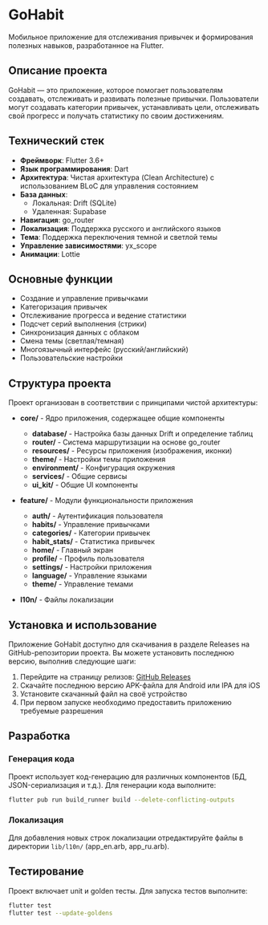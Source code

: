 # GoHabit

Мобильное приложение для отслеживания привычек и формирования полезных навыков, разработанное на Flutter.

## Описание проекта

GoHabit — это приложение, которое помогает пользователям создавать, отслеживать и развивать полезные привычки. Пользователи могут создавать категории привычек, устанавливать цели, отслеживать свой прогресс и получать статистику по своим достижениям.

## Технический стек

- **Фреймворк**: Flutter 3.6+
- **Язык программирования**: Dart
- **Архитектура**: Чистая архитектура (Clean Architecture) с использованием BLoC для управления состоянием
- **База данных**: 
  - Локальная: Drift (SQLite)
  - Удаленная: Supabase
- **Навигация**: go_router
- **Локализация**: Поддержка русского и английского языков
- **Тема**: Поддержка переключения темной и светлой темы
- **Управление зависимостями**: yx_scope
- **Анимации**: Lottie

## Основные функции

- Создание и управление привычками
- Категоризация привычек
- Отслеживание прогресса и ведение статистики
- Подсчет серий выполнения (стрики)
- Синхронизация данных с облаком
- Смена темы (светлая/темная)
- Многоязычный интерфейс (русский/английский)
- Пользовательские настройки

## Структура проекта

Проект организован в соответствии с принципами чистой архитектуры:

- **core/** - Ядро приложения, содержащее общие компоненты
  - **database/** - Настройка базы данных Drift и определение таблиц
  - **router/** - Система маршрутизации на основе go_router
  - **resources/** - Ресурсы приложения (изображения, иконки)
  - **theme/** - Настройки темы приложения
  - **environment/** - Конфигурация окружения
  - **services/** - Общие сервисы
  - **ui_kit/** - Общие UI компоненты

- **feature/** - Модули функциональности приложения
  - **auth/** - Аутентификация пользователя
  - **habits/** - Управление привычками
  - **categories/** - Категории привычек
  - **habit_stats/** - Статистика привычек
  - **home/** - Главный экран
  - **profile/** - Профиль пользователя
  - **settings/** - Настройки приложения
  - **language/** - Управление языками
  - **theme/** - Управление темами

- **l10n/** - Файлы локализации

## Установка и использование

Приложение GoHabit доступно для скачивания в разделе Releases на GitHub-репозитории проекта. Вы можете установить последнюю версию, выполнив следующие шаги:

1. Перейдите на страницу релизов: [GitHub Releases](https://github.com/MeZeksan/go_habit/releases)
2. Скачайте последнюю версию APK-файла для Android или IPA для iOS
3. Установите скачанный файл на своё устройство
4. При первом запуске необходимо предоставить приложению требуемые разрешения

## Разработка

### Генерация кода

Проект использует код-генерацию для различных компонентов (БД, JSON-сериализация и т.д.). Для генерации кода выполните:

```bash
flutter pub run build_runner build --delete-conflicting-outputs
```

### Локализация

Для добавления новых строк локализации отредактируйте файлы в директории `lib/l10n/` (app_en.arb, app_ru.arb).

## Тестирование

Проект включает unit и golden тесты. Для запуска тестов выполните:

```bash
flutter test
flutter test --update-goldens
```